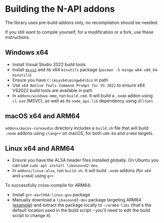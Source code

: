 # Building the N-API addons

The library uses pre-build addons only, no recompilation should be needed.

If you still want to compile yourself, for a modification or a fork, use these instructions.

## Windows x64

* Install Visual Studio 2022 build tools
* Install [`msys2`](https://www.msys2.org/) and its x64 `binutils` package (`pacman -S mingw-w64-x86_64-binutils`)
* Ensure you have `C:\msys64\mingw64\bin` in path
* Use `x64 Native Tools Command Prompt for VS 2022` to ensure x64 VS2022 build tools are available in path
* In `addons/windows-mme`, run `build.cmd`. It will build a `.node` addon using `cl.exe` (MSVC), as well as its `node_api.lib` dependency using `dlltool`

## macOS x64 and ARM64

`addons/macos-coreaudio` directory includes a `build.sh` file that will build `.node` addons using `clang++` on macOS, for both `x86-64` and `arm64` targets.

## Linux x64 and ARM64

* Ensure you have the ALSA header files installed globally. On Ubuntu you can use `sudo apt install libasound2-dev`.
* In `addons/linux-alsa`, run `build.sh`. It will build `.node` addons (for `x64` and `arm64`) using `g++`

To successfully cross-compile for ARM64:
* Install `g++-aarch64-linux-gnu` package
* Manually download a `libasound2-dev` package targeting ARM64 ([example](https://launchpad.net/ubuntu/noble/arm64/libasound2-dev/1.2.11-1build2)) and extract the package locally to `~/arm64-libs` (that's the default location used in the build script - you'll need to edit the build script to change it)
